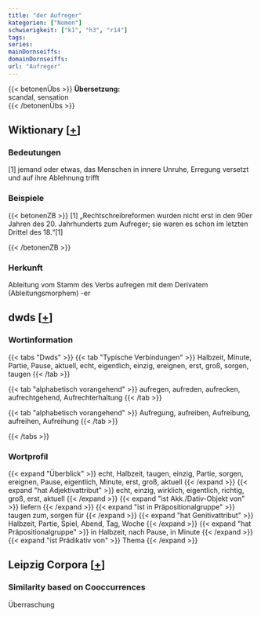 ```yaml
---
title: "der Aufreger"
kategorien: ["Nomen"]
schwierigkeit: ["k1", "h3", "r14"]
tags:
series:
mainDornseiffs:
domainDornseiffs:
url: "Aufreger"
---
```


{{< betonenÜbs >}}
**Übersetzung:**  
scandal, sensation  
{{< /betonenÜbs >}}

## Wiktionary [[+](https://de.wiktionary.org/wiki/Aufreger)]

### Bedeutungen
[1] jemand oder etwas, das Menschen in innere Unruhe, Erregung versetzt und auf ihre Ablehnung trifft  

### Beispiele
{{< betonenZB >}}
[1] „Rechtschreibreformen wurden nicht erst in den 90er Jahren des 20. Jahrhunderts zum Aufreger; sie waren es schon im letzten Drittel des 18.“[1]  

{{< /betonenZB >}}
### Herkunft
Ableitung vom Stamm des Verbs aufregen mit dem Derivatem (Ableitungsmorphem) -er  



## dwds [[+](https://www.dwds.de/wb/Aufreger)]

### Wortinformation
{{< tabs "Dwds" >}}
{{< tab "Typische Verbindungen" >}}
Halbzeit, Minute, Partie, Pause, aktuell, echt, eigentlich, einzig, ereignen, erst, groß, sorgen, taugen
{{< /tab >}}

{{< tab "alphabetisch vorangehend" >}}
aufregen, aufreden, aufrecken, aufrechtgehend, Aufrechterhaltung
{{< /tab >}}

{{< tab "alphabetisch vorangehend" >}}
Aufregung, aufreiben, Aufreibung, aufreihen, Aufreihung
{{< /tab >}}

{{< /tabs >}}

### Wortprofil
{{< expand "Überblick" >}} echt, Halbzeit, taugen, einzig, Partie, sorgen, ereignen, Pause, eigentlich, Minute, erst, groß, aktuell {{< /expand >}}
{{< expand "hat Adjektivattribut" >}} echt, einzig, wirklich, eigentlich, richtig, groß, erst, aktuell {{< /expand >}}
{{< expand "ist Akk./Dativ-Objekt von" >}} liefern {{< /expand >}}
{{< expand "ist in Präpositionalgruppe" >}} taugen zum, sorgen für {{< /expand >}}
{{< expand "hat Genitivattribut" >}} Halbzeit, Partie, Spiel, Abend, Tag, Woche {{< /expand >}}
{{< expand "hat Präpositionalgruppe" >}} in Halbzeit, nach Pause, in Minute {{< /expand >}}
{{< expand "ist Prädikativ von" >}} Thema {{< /expand >}}

## Leipzig Corpora [[+](https://corpora.uni-leipzig.de/en/res?word=Aufreger&corpusId=deu_newscrawl-public_2018)]


### Similarity based on Cooccurrences
Überraschung

